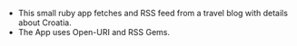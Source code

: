 * This small ruby app fetches and RSS feed from a travel blog with details about Croatia. 
* The App uses Open-URI and RSS Gems.
